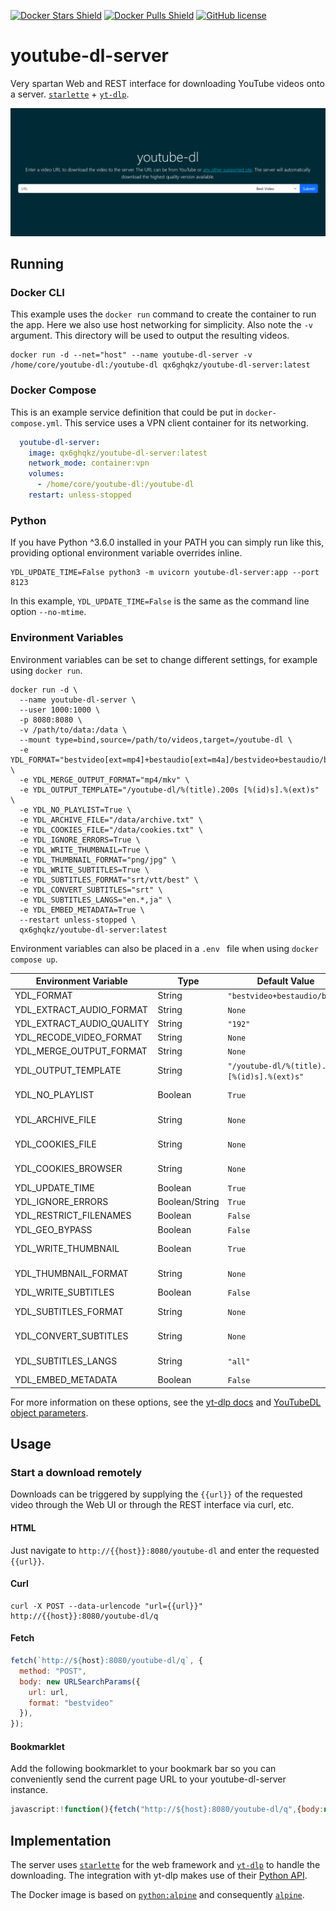 [![Docker Stars Shield](https://img.shields.io/docker/stars/qx6ghqkz/youtube-dl-server.svg?style=flat-square)](https://hub.docker.com/r/qx6ghqkz/youtube-dl-server/)
[![Docker Pulls Shield](https://img.shields.io/docker/pulls/qx6ghqkz/youtube-dl-server.svg?style=flat-square)](https://hub.docker.com/r/qx6ghqkz/youtube-dl-server/)
[![GitHub license](https://img.shields.io/badge/license-MIT-blue.svg?style=flat-square)](https://raw.githubusercontent.com/qx6ghqkz/youtube-dl-server/master/LICENSE)

# youtube-dl-server

Very spartan Web and REST interface for downloading YouTube videos onto a server. [`starlette`](https://github.com/encode/starlette) + [`yt-dlp`](https://github.com/yt-dlp/yt-dlp).

![screenshot][1]

## Running

### Docker CLI

This example uses the `docker run` command to create the container to run the app. Here we also use host networking for simplicity. Also note the `-v` argument. This directory will be used to output the resulting videos.

```shell
docker run -d --net="host" --name youtube-dl-server -v /home/core/youtube-dl:/youtube-dl qx6ghqkz/youtube-dl-server:latest
```

### Docker Compose

This is an example service definition that could be put in `docker-compose.yml`. This service uses a VPN client container for its networking.

```yml
  youtube-dl-server:
    image: qx6ghqkz/youtube-dl-server:latest
    network_mode: container:vpn
    volumes:
      - /home/core/youtube-dl:/youtube-dl
    restart: unless-stopped
```

### Python

If you have Python ^3.6.0 installed in your PATH you can simply run like this, providing optional environment variable overrides inline.

```shell
YDL_UPDATE_TIME=False python3 -m uvicorn youtube-dl-server:app --port 8123
```

In this example, `YDL_UPDATE_TIME=False` is the same as the command line option `--no-mtime`.

### Environment Variables

Environment variables can be set to change different settings, for example using `docker run`.

```shell
docker run -d \
  --name youtube-dl-server \
  --user 1000:1000 \
  -p 8080:8080 \
  -v /path/to/data:/data \
  --mount type=bind,source=/path/to/videos,target=/youtube-dl \
  -e YDL_FORMAT="bestvideo[ext=mp4]+bestaudio[ext=m4a]/bestvideo+bestaudio/best" \
  -e YDL_MERGE_OUTPUT_FORMAT="mp4/mkv" \
  -e YDL_OUTPUT_TEMPLATE="/youtube-dl/%(title).200s [%(id)s].%(ext)s" \
  -e YDL_NO_PLAYLIST=True \
  -e YDL_ARCHIVE_FILE="/data/archive.txt" \
  -e YDL_COOKIES_FILE="/data/cookies.txt" \
  -e YDL_IGNORE_ERRORS=True \
  -e YDL_WRITE_THUMBNAIL=True \
  -e YDL_THUMBNAIL_FORMAT="png/jpg" \
  -e YDL_WRITE_SUBTITLES=True \
  -e YDL_SUBTITLES_FORMAT="srt/vtt/best" \
  -e YDL_CONVERT_SUBTITLES="srt" \
  -e YDL_SUBTITLES_LANGS="en.*,ja" \
  -e YDL_EMBED_METADATA=True \
  --restart unless-stopped \
  qx6ghqkz/youtube-dl-server:latest
```
Environment variables can also be placed in a `.env ` file when using `docker compose up`.

| Environment Variable      | Type           | Default Value                                  | Notes                                                |
| ------------------------- | -------------- |----------------------------------------------- | ---------------------------------------------------- |
| YDL_FORMAT                | String         | `"bestvideo+bestaudio/best"`                   |                                                      |
| YDL_EXTRACT_AUDIO_FORMAT  | String         | `None`                                         | Set via web interface                                |
| YDL_EXTRACT_AUDIO_QUALITY | String         | `"192"`                                        |                                                      |
| YDL_RECODE_VIDEO_FORMAT   | String         | `None`                                         | Set via web interface                                |
| YDL_MERGE_OUTPUT_FORMAT   | String         | `None`                                         |                                                      |
| YDL_OUTPUT_TEMPLATE       | String         | `"/youtube-dl/%(title).200s [%(id)s].%(ext)s"` |                                                      |
| YDL_NO_PLAYLIST           | Boolean        | `True`                                         | Only download video if URL also references playlist  |
| YDL_ARCHIVE_FILE          | String         | `None`                                         | Path to download archive, e.g. `"/data/archive.txt"` |
| YDL_COOKIES_FILE          | String         | `None`                                         | Path to cookie file, e.g. `"/data/cookies.txt"`      |
| YDL_COOKIES_BROWSER       | String         | `None`                                         | Name of browser, e.g. `"firefox"`                    |
| YDL_UPDATE_TIME           | Boolean        | `True`                                         |                                                      |
| YDL_IGNORE_ERRORS         | Boolean/String | `True`                                         | `True/False/"only_download"`                         |
| YDL_RESTRICT_FILENAMES    | Boolean        | `False`                                        |                                                      |
| YDL_GEO_BYPASS            | Boolean        | `False`                                        |                                                      |
| YDL_WRITE_THUMBNAIL       | Boolean        | `True`                                         | Thumbnail will be embedded                           |
| YDL_THUMBNAIL_FORMAT      | String         | `None`                                         | Image format to download and embed, e.g. `"png/jpg"` |
| YDL_WRITE_SUBTITLES       | Boolean        | `False`                                        | Subtitles will be embedded                           |
| YDL_SUBTITLES_FORMAT      | String         | `None`                                         | Subtitle format preference, e.g. `"srt/vtt/best"`    |
| YDL_CONVERT_SUBTITLES     | String         | `None`                                         | Convert subtitles to format, e.g. `"srt"`            |
| YDL_SUBTITLES_LANGS       | String         | `"all"`                                        | Can specify multiple, e.g. `"en.*,ja"`               |
| YDL_EMBED_METADATA        | Boolean        | `False`                                        |                                                      |

For more information on these options, see the [yt-dlp docs](https://github.com/yt-dlp/yt-dlp#usage-and-options) and [YouTubeDL object parameters](https://github.com/yt-dlp/yt-dlp/blob/12b248ce60be1aa1362edd839d915bba70dbee4b/yt_dlp/YoutubeDL.py#L176-L565).

## Usage

### Start a download remotely

Downloads can be triggered by supplying the `{{url}}` of the requested video through the Web UI or through the REST interface via curl, etc.

#### HTML

Just navigate to `http://{{host}}:8080/youtube-dl` and enter the requested `{{url}}`.

#### Curl

```shell
curl -X POST --data-urlencode "url={{url}}" http://{{host}}:8080/youtube-dl/q
```

#### Fetch

```javascript
fetch(`http://${host}:8080/youtube-dl/q`, {
  method: "POST",
  body: new URLSearchParams({
    url: url,
    format: "bestvideo"
  }),
});
```

#### Bookmarklet

Add the following bookmarklet to your bookmark bar so you can conveniently send the current page URL to your youtube-dl-server instance.

```javascript
javascript:!function(){fetch("http://${host}:8080/youtube-dl/q",{body:new URLSearchParams({url:window.location.href,format:"bestvideo"}),method:"POST"})}();
```

## Implementation

The server uses [`starlette`](https://github.com/encode/starlette) for the web framework and [`yt-dlp`](https://github.com/yt-dlp/yt-dlp) to handle the downloading. The integration with yt-dlp makes use of their [Python API](https://github.com/yt-dlp/yt-dlp#embedding-yt-dlp).

The Docker image is based on [`python:alpine`](https://registry.hub.docker.com/_/python/) and consequently [`alpine`](https://hub.docker.com/_/alpine/).

[1]:youtube-dl-server.png
